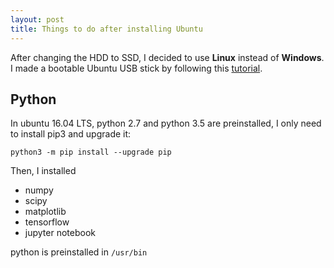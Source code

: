 ```yaml
---
layout: post
title: Things to do after installing Ubuntu
---
```


After changing the HDD to SSD, I decided to use **Linux** instead of **Windows**. I made a bootable Ubuntu USB stick by following this [tutorial](https://tutorials.ubuntu.com/tutorial/tutorial-create-a-usb-stick-on-windows#0).

## Python
In ubuntu 16.04 LTS, python 2.7 and python 3.5 are preinstalled, I only need to install pip3 and upgrade it:

```
python3 -m pip install --upgrade pip
```
Then, I installed 

* numpy
* scipy
* matplotlib
* tensorflow
* jupyter notebook

python is preinstalled in `/usr/bin`
